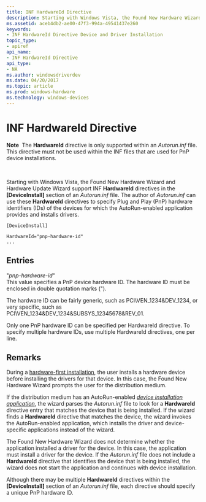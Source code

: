 ```yaml
---
title: INF HardwareId Directive
description: Starting with Windows Vista, the Found New Hardware Wizard and Hardware Update Wizard support INF HardwareId directives in the \ DeviceInstall\ section of an Autorun.inf file.
ms.assetid: aceb4db2-ae00-47f3-994a-49541437e260
keywords:
- INF HardwareId Directive Device and Driver Installation
topic_type:
- apiref
api_name:
- INF HardwareId Directive
api_type:
- NA
ms.author: windowsdriverdev
ms.date: 04/20/2017
ms.topic: article
ms.prod: windows-hardware
ms.technology: windows-devices
---
```


# INF HardwareId Directive


**Note**  The **HardwareId** directive is only supported within an *Autorun.inf* file. This directive must not be used within the INF files that are used for PnP device installations.

 

Starting with Windows Vista, the Found New Hardware Wizard and Hardware Update Wizard support INF **HardwareId** directives in the **\[DeviceInstall\]** section of an *Autorun.inf* file. The author of *Autorun.inf* can use these **HardwareId** directives to specify Plug and Play (PnP) hardware identifiers (IDs) of the devices for which the AutoRun-enabled application provides and installs drivers.

```
[DeviceInstall] 
 
HardwareId="pnp-hardware-id"
...
```

## Entries


<a href="" id="-pnp-hardware-id-"></a>"*pnp-hardware-id*"  
This value specifies a PnP device hardware ID. The hardware ID must be enclosed in double quotation marks (").

The hardware ID can be fairly generic, such as PCI\\VEN\_1234&DEV\_1234, or very specific, such as PCI\\VEN\_1234&DEV\_1234&SUBSYS\_12345678&REV\_01.

Only one PnP hardware ID can be specified per HardwareId directive. To specify multiple hardware IDs, use multiple HardwareId directives, one per line.

Remarks
-------

During a [hardware-first installation](hardware-first-installation.md), the user installs a hardware device before installing the drivers for that device. In this case, the Found New Hardware Wizard prompts the user for the distribution medium.

If the distribution medium has an AutoRun-enabled [*device installation application*](https://msdn.microsoft.com/library/windows/hardware/ff556277#wdkgloss-device-installation-application), the wizard parses the *Autorun.inf* file to look for a **HardwareId** directive entry that matches the device that is being installed. If the wizard finds a **HardwareId** directive that matches the device, the wizard invokes the AutoRun-enabled application, which installs the driver and device-specific applications instead of the wizard.

The Found New Hardware Wizard does not determine whether the application installed a driver for the device. In this case, the application must install a driver for the device. If the *Autorun.inf* file does not include a **HardwareId** directive that identifies the device that is being installed, the wizard does not start the application and continues with device installation.

Although there may be multiple **HardwareId** directives within the **\[DeviceInstall\]** section of an *Autorun.inf* file, each directive should specify a unique PnP hardware ID.

 

 





